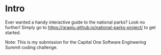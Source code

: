 # Intro

Ever wanted a handy interactive guide to the national parks? Look no further! Simply go to https://graqiu.github.io/national-parks-project/ to get started.

Note: This is my submission for the Capital One Software Engineering Summit coding challenge.
